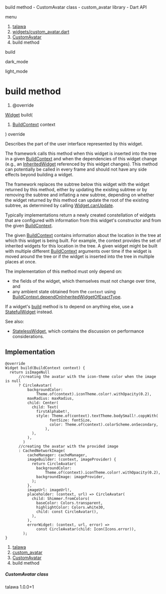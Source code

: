




build method - CustomAvatar class - custom\_avatar library - Dart API







menu

1. [talawa](../../index.html)
2. [widgets/custom\_avatar.dart](../../widgets_custom_avatar/widgets_custom_avatar-library.html)
3. [CustomAvatar](../../widgets_custom_avatar/CustomAvatar-class.html)
4. build method

build


dark\_mode

light\_mode




# build method


1. @override

[Widget](https://api.flutter.dev/flutter/widgets/Widget-class.html)
build(

1. [BuildContext](https://api.flutter.dev/flutter/widgets/BuildContext-class.html) context

)
override

Describes the part of the user interface represented by this widget.

The framework calls this method when this widget is inserted into the tree
in a given [BuildContext](https://api.flutter.dev/flutter/widgets/BuildContext-class.html) and when the dependencies of this widget change
(e.g., an [InheritedWidget](https://api.flutter.dev/flutter/widgets/InheritedWidget-class.html) referenced by this widget changes). This
method can potentially be called in every frame and should not have any side
effects beyond building a widget.

The framework replaces the subtree below this widget with the widget
returned by this method, either by updating the existing subtree or by
removing the subtree and inflating a new subtree, depending on whether the
widget returned by this method can update the root of the existing
subtree, as determined by calling [Widget.canUpdate](https://api.flutter.dev/flutter/widgets/Widget/canUpdate.html).

Typically implementations return a newly created constellation of widgets
that are configured with information from this widget's constructor and
from the given [BuildContext](https://api.flutter.dev/flutter/widgets/BuildContext-class.html).

The given [BuildContext](https://api.flutter.dev/flutter/widgets/BuildContext-class.html) contains information about the location in the
tree at which this widget is being built. For example, the context
provides the set of inherited widgets for this location in the tree. A
given widget might be built with multiple different [BuildContext](https://api.flutter.dev/flutter/widgets/BuildContext-class.html)
arguments over time if the widget is moved around the tree or if the
widget is inserted into the tree in multiple places at once.

The implementation of this method must only depend on:

* the fields of the widget, which themselves must not change over time,
  and
* any ambient state obtained from the `context` using
  [BuildContext.dependOnInheritedWidgetOfExactType](https://api.flutter.dev/flutter/widgets/BuildContext/dependOnInheritedWidgetOfExactType.html).

If a widget's [build](../../widgets_custom_avatar/CustomAvatar/build.html) method is to depend on anything else, use a
[StatefulWidget](https://api.flutter.dev/flutter/widgets/StatefulWidget-class.html) instead.

See also:

* [StatelessWidget](https://api.flutter.dev/flutter/widgets/StatelessWidget-class.html), which contains the discussion on performance considerations.

## Implementation

```
@override
Widget build(BuildContext context) {
  return isImageNull
      //creating the avatar with the icon-theme color when the image is null
      ? CircleAvatar(
          backgroundColor:
              Theme.of(context).iconTheme.color!.withOpacity(0.2),
          maxRadius: maxRadius,
          child: Center(
            child: Text(
              firstAlphabet!,
              style: Theme.of(context).textTheme.bodySmall!.copyWith(
                    fontSize: fontSize,
                    color: Theme.of(context).colorScheme.onSecondary,
                  ),
            ),
          ),
        )
      //creating the avatar with the provided image
      : CachedNetworkImage(
          cacheManager: cacheManager,
          imageBuilder: (context, imageProvider) {
            return CircleAvatar(
              backgroundColor:
                  Theme.of(context).iconTheme.color!.withOpacity(0.2),
              backgroundImage: imageProvider,
            );
          },
          imageUrl: imageUrl!,
          placeholder: (context, url) => CircleAvatar(
            child: Shimmer.fromColors(
              baseColor: Colors.transparent,
              highlightColor: Colors.white30,
              child: const CircleAvatar(),
            ),
          ),
          errorWidget: (context, url, error) =>
              const CircleAvatar(child: Icon(Icons.error)),
        );
}
```

 


1. [talawa](../../index.html)
2. [custom\_avatar](../../widgets_custom_avatar/widgets_custom_avatar-library.html)
3. [CustomAvatar](../../widgets_custom_avatar/CustomAvatar-class.html)
4. build method

##### CustomAvatar class





talawa
1.0.0+1






